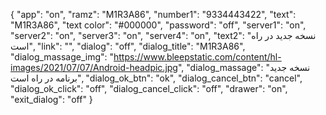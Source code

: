 {
  "app": "on",
  "ramz": "M1R3A86",
  "number1": "9334443422",
  "text": "M1R3A86",
  "text color": "#000000",
  "password": "off",
  "server1": "on",
  "server2": "on",
  "server3": "on",
  "server4": "on",
  "text2": "نسخه جدید در راه است",
  "link": "",
  "dialog": "off",
  "dialog_title": "M1R3A86",
  "dialog_massage_img": "https://www.bleepstatic.com/content/hl-images/2021/07/07/Android-headpic.jpg",
  "dialog_massage": "نسخه جدید برنامه در راه است",
  "dialog_ok_btn": "ok",
  "dialog_cancel_btn": "cancel",
  "dialog_ok_click": "off",
  "dialog_cancel_click": "off",
  "drawer": "on",
  "exit_dialog": "off"
}
